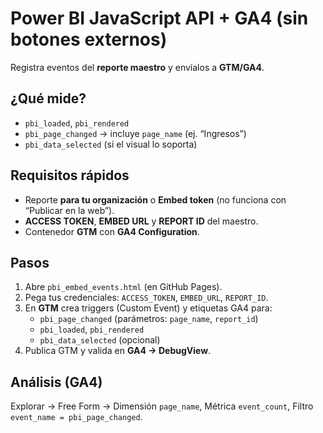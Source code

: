 # Power BI JavaScript API + GA4 (sin botones externos)
Registra eventos del **reporte maestro** y envíalos a **GTM/GA4**.

## ¿Qué mide?
- `pbi_loaded`, `pbi_rendered`
- `pbi_page_changed` → incluye `page_name` (ej. “Ingresos”)
- `pbi_data_selected` (si el visual lo soporta)

## Requisitos rápidos
- Reporte **para tu organización** o **Embed token** (no funciona con “Publicar en la web”).
- **ACCESS TOKEN**, **EMBED URL** y **REPORT ID** del maestro.
- Contenedor **GTM** con **GA4 Configuration**.

## Pasos
1. Abre `pbi_embed_events.html` (en GitHub Pages).
2. Pega tus credenciales: `ACCESS_TOKEN`, `EMBED_URL`, `REPORT_ID`.
3. En **GTM** crea triggers (Custom Event) y etiquetas GA4 para:
   - `pbi_page_changed` (parámetros: `page_name`, `report_id`)
   - `pbi_loaded`, `pbi_rendered`
   - `pbi_data_selected` (opcional)
4. Publica GTM y valida en **GA4 → DebugView**.

## Análisis (GA4)
Explorar → Free Form → Dimensión `page_name`, Métrica `event_count`, Filtro `event_name = pbi_page_changed`.
